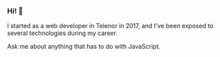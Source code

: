 ### Hi! 👋

I started as a web developer in Telenor in 2017, and I've been exposed to several technologies during my career. 

Ask me about anything that has to do with JavaScript.
